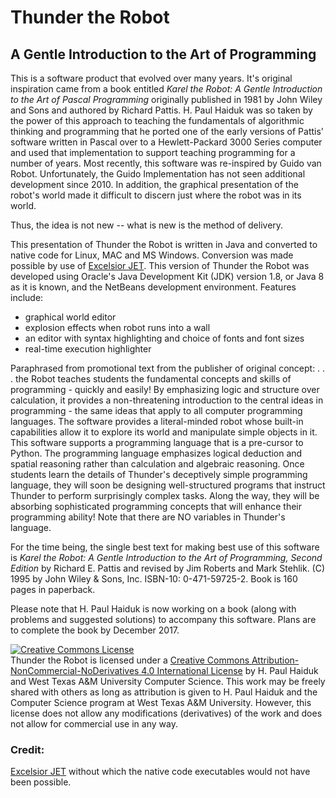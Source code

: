 # Thunder the Robot
## A Gentle Introduction to the Art of Programming 

This is a software product that evolved over many years. It's original inspiration came from a book entitled _Karel the Robot: A Gentle Introduction to the Art of Pascal Programming_ originally published in 1981 by John Wiley and Sons and authored by Richard Pattis. H. Paul Haiduk was so taken by the power of this approach to teaching the fundamentals of algorithmic thinking and programming that he ported one of the early versions of Pattis' software written in Pascal over to a Hewlett-Packard 3000 Series computer and used that implementation to support teaching programming for a number of years. Most recently, this software was re-inspired by Guido van Robot. Unfortunately, the Guido Implementation has not seen additional development since 2010. In addition, the graphical presentation of the robot's world made it difficult to discern just where the robot was in its world.

Thus, the idea is not new -- what is new is the method of delivery.

This presentation of Thunder the Robot is written in Java and converted to native code for Linux, MAC and MS Windows. 
Conversion was made possible by use of [Excelsior JET](https://www.excelsiorjet.com).  This version of Thunder the Robot 
was developed using Oracle's Java Development Kit (JDK) version 1.8, or Java 8 as it is known, and the NetBeans 
development environment. Features include:

- graphical world editor
- explosion effects when robot runs into a wall
- an editor with syntax highlighting and choice of fonts and font sizes
- real-time execution highlighter

Paraphrased from promotional text from the publisher of original concept: . . . the Robot teaches students the fundamental
concepts and skills of programming - quickly and easily! By emphasizing logic and structure over calculation, it provides a
non-threatening introduction to the central ideas in programming - the same ideas that apply to all computer programming
languages. The software provides a literal-minded robot whose built-in capabilities allow it to explore its world and
manipulate simple objects in it. This software supports a programming language that is a pre-cursor to Python. The 
programming language emphasizes logical deduction and spatial reasoning rather than calculation and algebraic reasoning. 
Once students learn the details of Thunder's deceptively simple programming language, they will soon be designing 
well-structured programs that instruct Thunder to perform surprisingly complex tasks. Along the way, they will be absorbing
sophisticated programming concepts that will enhance their programming ability! Note that there are NO variables in 
Thunder's language.

For the time being, the single best text for making best use of this software is _Karel the Robot: A Gentle Introduction to the Art of
Programming, Second Edition_ by Richard E. Pattis and revised by Jim Roberts and Mark Stehlik. (C) 1995 by John Wiley & Sons,
 Inc. ISBN-10: 0-471-59725-2. Book is 160 pages in paperback.

Please note that H. Paul Haiduk is now working on a book (along with problems and suggested solutions) to accompany this software.  Plans are to complete the book by December 2017.

<a rel="license" href="http://creativecommons.org/licenses/by-nc-nd/4.0/"><img alt="Creative Commons License" style="border-width:0" src="https://i.creativecommons.org/l/by-nc-nd/4.0/88x31.png" /></a><br /><span xmlns:dct="http://purl.org/dc/terms/" property="dct:title">Thunder the Robot</span> is licensed under a <a rel="license" href="http://creativecommons.org/licenses/by-nc-nd/4.0/">Creative Commons Attribution-NonCommercial-NoDerivatives 4.0 International License</a> 
by H. Paul Haiduk and West Texas A&M University Computer Science. 
This work may be freely shared with others as long as attribution is given to H. Paul Haiduk and the Computer Science 
program at West Texas A&M University. However, this license does not allow any modifications (derivatives) of the work
and does not allow for commercial use in any way.

### Credit:  
[Excelsior JET](https://www.excelsiorjet.com) without which the native code executables would not have been possible.

